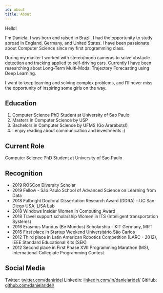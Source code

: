 ```yaml
---
id: about
title: About
---
```


Hello!

I'm Daniela, 
I was born and raised in Brazil, I had the opportunity to study abroad in England, Germany, and United States. I have been passionate about Computer Science since my first programming class.

During my master I worked with stereo/mono cameras to solve obstacle detection and tracking applied to self-driving cars. Currently I have been researching about Long-Term Multi-Modal Trajectory Forecasting using Deep Learning.

I want to keep learning and solving complex problems, and I'll never miss the opportunity of inspiring some girls on the way.

<!--- You can start your "About" page with an elevator pitch, one or two
sentences about you! The rest of this page page can
include a little bit about yourself. Some things you
might include:
-->
## Education 

1. Computer Science PhD Student at University of Sao Paulo
1. Masters in Computer Science by USP
1. Bachelors in Computer Science by UFMS (Go Ararabots!)
1. I enjoy reading about communication and investments :)

<!--- 
Write it in first (I) or third (Your Name Here) person.
> Don't know what to write? Get a good friend to help! Set some time aside to soundboard.
-->

## Current Role

Computer Science PhD Student at University of Sao Paulo

## Recognition

- 2019 ROSCon Diversity Scholar 
- 2019 Fellow - São Paulo School of Advanced Science on Learning from Data 
- 2018 Fulbright Doctoral Dissertation Research Award (DDRA) - UC San Diego USA, LISA Lab
- 2018 Windows Insider Women in Computing Award 
- 2018 Travel support scholarship Women in ITS (Intelligent transportation Systems) 
- 2016 Erasmus Mundus (Be Mundus) Scholarship - KIT Germany, MRT
- 2016 First place in Startup Weekend Universitário São Carlos 
- 2012 Third place in Latin American Robotics Competition (LARC - 2012), IEEE Standard Educational Kits (SEK) 
- 2012 Second place in First Phase XVII Programming Marathon (MS), International Collegiate Programming Contest


## Social Media

Twitter: [twitter.com/daniridel](https://twitter.com/daniridel)
LinkedIn: [linkedin.com/in/danielaridel/](https://www.linkedin.com/in/danielaridel/)
GitHub: [github.com/danielaridel/](https://github.com/danielaridel/)


<!--- 
<script src="https://www.gstatic.com/dialogflow-console/fast/messenger/bootstrap.js?v=1"></script>
<df-messenger
  chat-icon="https://storage.googleapis.com/cloudprod-apiai/e3a2c93a-e671-43e8-bcf1-b8282145166c_x.png"
  intent="WELCOME"
  chat-title="Dani"
  agent-id="e994583d-a555-43b6-85d1-9c502350e112"
  language-code="pt-br"
></df-messenger>
-->


<!--- 
<script src="https://www.gstatic.com/dialogflow-console/fast/messenger/bootstrap.js?v=1"></script>
<df-messenger
  intent="WELCOME"
  chat-title="SophIATech"
  agent-id="3dcada2d-5f12-4a4c-8d52-19fa52735d44"
  language-code="pt-br"
></df-messenger>
-->


<!--- 
<script src="https://www.gstatic.com/dialogflow-console/fast/messenger/bootstrap.js?v=1"></script>
<df-messenger
  chat-icon="https://storage.googleapis.com/cloudprod-apiai/fe4a9157-86be-427c-b676-ed7840e33da1_x.png"
  intent="WELCOME"
  chat-title="SophIA"
  agent-id="3dcada2d-5f12-4a4c-8d52-19fa52735d44"
  language-code="pt-br"
></df-messenger>
-->
